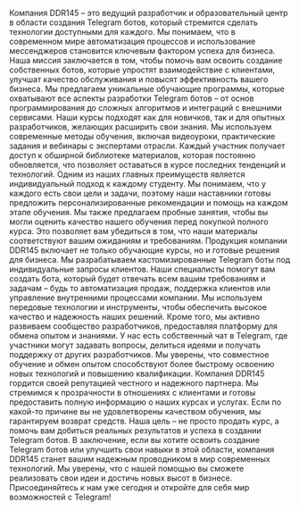 Компания DDR145 – это ведущий разработчик и образовательный центр в области создания Telegram ботов, который стремится сделать технологии доступными для каждого. Мы понимаем, что в современном мире автоматизация процессов и использование мессенджеров становится ключевым фактором успеха для бизнеса. Наша миссия заключается в том, чтобы помочь вам освоить создание собственных ботов, которые упростят взаимодействие с клиентами, улучшат качество обслуживания и повысят эффективность вашего бизнеса.
Мы предлагаем уникальные обучающие программы, которые охватывают все аспекты разработки Telegram ботов – от основ программирования до сложных алгоритмов и интеграций с внешними сервисами. Наши курсы подходят как для новичков, так и для опытных разработчиков, желающих расширить свои знания. Мы используем современные методы обучения, включая видеоуроки, практические задания и вебинары с экспертами отрасли. Каждый участник получает доступ к обширной библиотеке материалов, которая постоянно обновляется, что позволяет оставаться в курсе последних тенденций и технологий.
Одним из наших главных преимуществ является индивидуальный подход к каждому студенту. Мы понимаем, что у каждого есть свои цели и задачи, поэтому наши наставники готовы предложить персонализированные рекомендации и помощь на каждом этапе обучения. Мы также предлагаем пробные занятия, чтобы вы могли оценить качество нашего обучения перед покупкой полного курса. Это позволяет вам убедиться в том, что наши материалы соответствуют вашим ожиданиям и требованиям.
Продукция компании DDR145 включает не только обучающие курсы, но и готовые решения для бизнеса. Мы разрабатываем кастомизированные Telegram боты под индивидуальные запросы клиентов. Наши специалисты помогут вам создать бота, который будет отвечать всем вашим требованиям и задачам – будь то автоматизация продаж, поддержка клиентов или управление внутренними процессами компании. Мы используем передовые технологии и инструменты, чтобы обеспечить высокое качество и надежность наших решений.
Кроме того, мы активно развиваем сообщество разработчиков, предоставляя платформу для обмена опытом и знаниями. У нас есть собственный чат в Telegram, где участники могут задавать вопросы, делиться идеями и получать поддержку от других разработчиков. Мы уверены, что совместное обучение и обмен опытом способствуют более быстрому освоению новых технологий и повышению квалификации.
Компания DDR145 гордится своей репутацией честного и надежного партнера. Мы стремимся к прозрачности в отношениях с клиентами и готовы предоставить полную информацию о наших курсах и услугах. Если по какой-то причине вы не удовлетворены качеством обучения, мы гарантируем возврат средств. Наша цель – не просто продать курс, а помочь вам добиться реальных результатов и успеха в создании Telegram ботов.
В заключение, если вы хотите освоить создание Telegram ботов или улучшить свои навыки в этой области, компания DDR145 станет вашим надежным проводником в мир современных технологий. Мы уверены, что с нашей помощью вы сможете реализовать свои идеи и достичь новых высот в бизнесе. Присоединяйтесь к нам уже сегодня и откройте для себя мир возможностей с Telegram!
